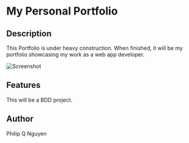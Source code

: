 # My Personal Portfolio

## Description

This Portfolio is under heavy construction. When finished, it will be my portfolio showcasing my work as a web app developer.

![Screenshot]("https://www.dropbox.com/s/kesmibes03d9fyt/Screen%20Shot%202014-09-16%20at%204.50.48%20PM.png?dl=0")

## Features

This will be a BDD project.

## Author

Philip Q Nguyen
